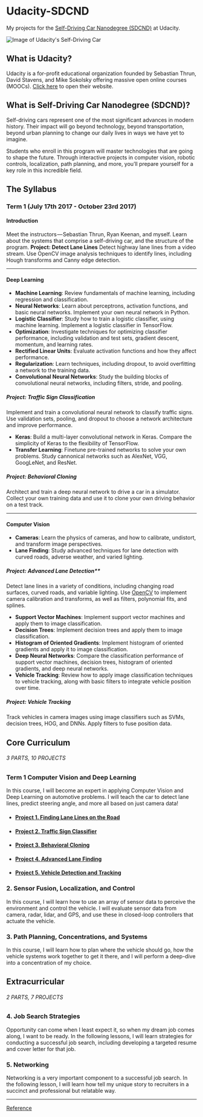 # Udacity-SDCND
My projects for the [Self-Driving Car Nanodegree (SDCND)](https://www.udacity.com/drive) at Udacity.

![Image of Udacity's Self-Driving Car](https://cdn-images-1.medium.com/max/800/1*dRJ1tz6N3MqO1iCFzlhxZg.jpeg "Udacity's Self-Driving Car")

## What is Udacity?
Udacity is a for-profit educational organization founded by Sebastian Thrun, David Stavens, and Mike Sokolsky offering massive open online courses (MOOCs).
[Click here](https://www.udacity.com/) to open their website.

## What is Self-Driving Car Nanodegree (SDCND)?
Self-driving cars represent one of the most significant advances in modern history. Their impact will go beyond technology, beyond transportation, beyond urban planning to change our daily lives in ways we have yet to imagine.

Students who enroll in this program will master technologies that are going to shape the future. Through interactive projects in computer vision, robotic controls, localization, path planning, and more, you’ll prepare yourself for a key role in this incredible field.

## The Syllabus
### **Term 1** (July 17th 2017 - October 23rd 2017)
#### Introduction

Meet the instructors — Sebastian Thrun, Ryan Keenan, and myself. Learn about the systems that comprise a self-driving car, and the structure of the program.
**Project: Detect Lane Lines**
Detect highway lane lines from a video stream. Use OpenCV image analysis techniques to identify lines, including Hough transforms and Canny edge detection.

---
#### Deep Learning
* **Machine Learning**: Review fundamentals of machine learning, including regression and classification.
* **Neural Networks**: Learn about perceptrons, activation functions, and basic neural networks. Implement your own neural network in Python.
* **Logistic Classifier**: Study how to train a logistic classifier, using machine learning. Implement a logistic classifier in TensorFlow.
* **Optimization**: Investigate techniques for optimizing classifier performance, including validation and test sets, gradient descent, momentum, and learning rates.
* **Rectified Linear Units**: Evaluate activation functions and how they affect performance.
* **Regularization**: Learn techniques, including dropout, to avoid overfitting a network to the training data.
* **Convolutional Neural Networks**: Study the building blocks of convolutional neural networks, including filters, stride, and pooling.

##### Project: Traffic Sign Classification
Implement and train a convolutional neural network to classify traffic signs. Use validation sets, pooling, and dropout to choose a network architecture and improve performance.
* **Keras**: Build a multi-layer convolutional network in Keras. Compare the simplicity of Keras to the flexibility of TensorFlow.
* **Transfer Learning**: Finetune pre-trained networks to solve your own problems. Study cannonical networks such as AlexNet, VGG, GoogLeNet, and ResNet.

##### Project: Behavioral Cloning
Architect and train a deep neural network to drive a car in a simulator. Collect your own training data and use it to clone your own driving behavior on a test track.

---
#### Computer Vision
* **Cameras**: Learn the physics of cameras, and how to calibrate, undistort, and transform image perspectives.
* **Lane Finding**: Study advanced techniques for lane detection with curved roads, adverse weather, and varied lighting.

##### Project: Advanced Lane Detection**
Detect lane lines in a variety of conditions, including changing road surfaces, curved roads, and variable lighting. Use [OpenCV](http://opencv.org/) to implement camera calibration and transforms, as well as filters, polynomial fits, and splines.
* **Support Vector Machines**: Implement support vector machines and apply them to image classification.
* **Decision Trees**: Implement decision trees and apply them to image classification.
* **Histogram of Oriented Gradients**: Implement histogram of oriented gradients and apply it to image classification.
* **Deep Neural Networks**: Compare the classification performance of support vector machines, decision trees, histogram of oriented gradients, and deep neural networks.
* **Vehicle Tracking**: Review how to apply image classification techniques to vehicle tracking, along with basic filters to integrate vehicle position over time.

##### Project: Vehicle Tracking
Track vehicles in camera images using image classifiers such as SVMs, decision trees, HOG, and DNNs. Apply filters to fuse position data.

## Core Curriculum
###### 3 PARTS, 10 PROJECTS

### Term 1 Computer Vision and Deep Learning

In this course, I will become an expert in applying Computer Vision and Deep Learning on automotive problems. I will teach the car to detect lane lines, predict steering angle, and more all based on just camera data!

* #### [Project 1. Finding Lane Lines on the Road](#)
* #### [Project 2. Traffic Sign Classifier](#)
* #### [Project 3. Behavioral Cloning](#)
* #### [Project 4. Advanced Lane Finding](#)
* #### [Project 5. Vehicle Detection and Tracking](#)


### 2. Sensor Fusion, Localization, and Control

In this course, I will learn how to use an array of sensor data to perceive the environment and control the vehicle. I will evaluate sensor data from camera, radar, lidar, and GPS, and use these in closed-loop controllers that actuate the vehicle.

### 3. Path Planning, Concentrations, and Systems

In this course, I will learn how to plan where the vehicle should go, how the vehicle systems work together to get it there, and I will perform a deep-dive into a concentration of my choice.

## Extracurricular
###### 2 PARTS, 7 PROJECTS

### 4. Job Search Strategies
Opportunity can come when I least expect it, so when my dream job comes along, I want to be ready. In the following lessons, I will learn strategies for conducting a successful job search, including developing a targeted resume and cover letter for that job.

### 5. Networking
Networking is a very important component to a successful job search. In the following lesson, I will learn how tell my unique story to recruiters in a succinct and professional but relatable way.


---
[Reference](https://medium.com/self-driving-cars/term-1-in-depth-on-udacitys-self-driving-car-curriculum-ffcf46af0c08)